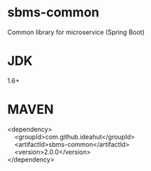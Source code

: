 # sbms-common
Common library for microservice (Spring Boot)

# JDK 
1.6+

# MAVEN
&lt;dependency&gt;<br/>
&nbsp;&nbsp;&nbsp;&nbsp;&lt;groupId&gt;com.github.ideahut&lt;/groupId&gt;<br/>
&nbsp;&nbsp;&nbsp;&nbsp;&lt;artifactId&gt;sbms-common&lt;/artifactId&gt;<br/>
&nbsp;&nbsp;&nbsp;&nbsp;&lt;version&gt;2.0.0&lt;/version&gt;<br/>
&lt;/dependency&gt;<br/>

